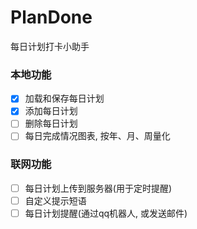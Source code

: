 # PlanDone
每日计划打卡小助手
### 本地功能
- [x] 加载和保存每日计划
- [x] 添加每日计划
- [ ] 删除每日计划
- [ ] 每日完成情况图表, 按年、月、周量化  
### 联网功能
- [ ] 每日计划上传到服务器(用于定时提醒)
- [ ] 自定义提示短语
- [ ] 每日计划提醒(通过qq机器人, 或发送邮件)